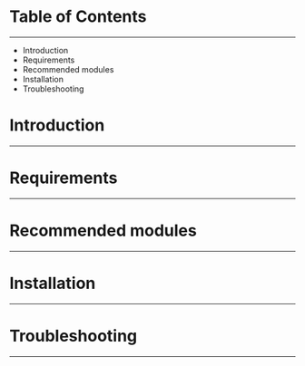 # Table of Contents
-------------------

* Introduction
* Requirements
* Recommended modules
* Installation
* Troubleshooting

# Introduction
--------------

# Requirements
--------------

# Recommended modules
---------------------

# Installation
--------------

# Troubleshooting
-----------------
